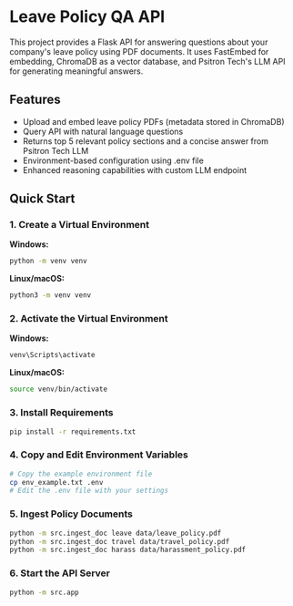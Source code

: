 # Leave Policy QA API

This project provides a Flask API for answering questions about your company's leave policy using PDF documents. It uses FastEmbed for embedding, ChromaDB as a vector database, and Psitron Tech's LLM API for generating meaningful answers.

## Features
- Upload and embed leave policy PDFs (metadata stored in ChromaDB)
- Query API with natural language questions
- Returns top 5 relevant policy sections and a concise answer from Psitron Tech LLM
- Environment-based configuration using .env file
- Enhanced reasoning capabilities with custom LLM endpoint

## Quick Start

### 1. Create a Virtual Environment

**Windows:**
```bash
python -m venv venv
```

**Linux/macOS:**
```bash
python3 -m venv venv
```

### 2. Activate the Virtual Environment

**Windows:**
```bash
venv\Scripts\activate
```

**Linux/macOS:**
```bash
source venv/bin/activate
```

### 3. Install Requirements
```bash
pip install -r requirements.txt
```

### 4. Copy and Edit Environment Variables
```bash
# Copy the example environment file
cp env_example.txt .env
# Edit the .env file with your settings
```

### 5. Ingest Policy Documents
```bash
python -m src.ingest_doc leave data/leave_policy.pdf
python -m src.ingest_doc travel data/travel_policy.pdf
python -m src.ingest_doc harass data/harassment_policy.pdf
```

### 6. Start the API Server
```bash
python -m src.app
```